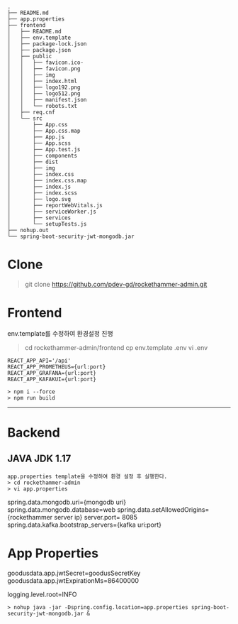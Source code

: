 ```
.
├── README.md
├── app.properties
├── frontend
│   ├── README.md
│   ├── env.template
│   ├── package-lock.json
│   ├── package.json
│   ├── public
│   │   ├── favicon.ico-
│   │   ├── favicon.png
│   │   ├── img
│   │   ├── index.html
│   │   ├── logo192.png
│   │   ├── logo512.png
│   │   ├── manifest.json
│   │   └── robots.txt
│   ├── req.cnf
│   └── src
│       ├── App.css
│       ├── App.css.map
│       ├── App.js
│       ├── App.scss
│       ├── App.test.js
│       ├── components
│       ├── dist
│       ├── img
│       ├── index.css
│       ├── index.css.map
│       ├── index.js
│       ├── index.scss
│       ├── logo.svg
│       ├── reportWebVitals.js
│       ├── serviceWorker.js
│       ├── services
│       └── setupTests.js
├── nohup.out
└── spring-boot-security-jwt-mongodb.jar
```

# Clone

> git clone https://github.com/pdev-gd/rockethammer-admin.git

# Frontend

env.template를 수정하여 환경설정 진행

> cd rockethammer-admin/frontend
> cp env.template .env
> vi .env

```
REACT_APP_API='/api'
REACT_APP_PROMETHEUS={url:port}
REACT_APP_GRAFANA={url:port}
REACT_APP_KAFAKUI={url:port}
```

```
> npm i --force
> npm run build
```

---

# Backend

## JAVA JDK 1.17

```
app.properties template을 수정하여 환경 설정 후 실행한다.
> cd rockethammer-admin
> vi app.properties
```

spring.data.mongodb.uri={mongodb uri}
spring.data.mongodb.database=web
spring.data.setAllowedOrigins={rockethammer server ip}
server.port= 8085
spring.data.kafka.bootstrap_servers={kafka uri:port}

# App Properties

goodusdata.app.jwtSecret=goodusSecretKey
goodusdata.app.jwtExpirationMs=86400000

logging.level.root=INFO

```
> nohup java -jar -Dspring.config.location=app.properties spring-boot-security-jwt-mongodb.jar &
```
